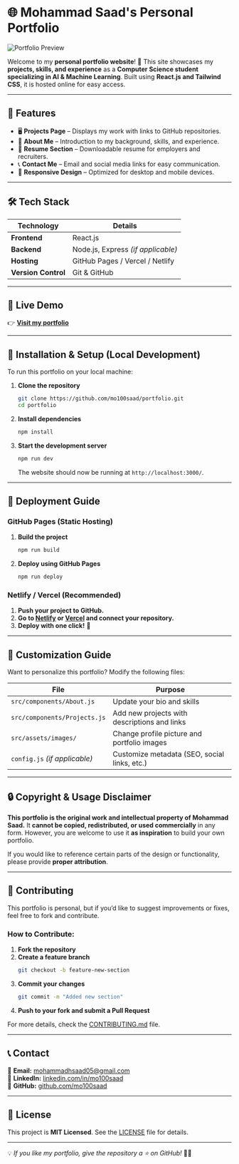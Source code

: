 # 🌐 Mohammad Saad's Personal Portfolio

![Portfolio Preview](images/portfolio-preview.png) <!-- Replace with an actual screenshot of your portfolio -->

Welcome to my **personal portfolio website**! 🚀 This site showcases my **projects, skills, and experience** as a **Computer Science student specializing in AI & Machine Learning**. Built using **React.js and Tailwind CSS**, it is hosted online for easy access.

---

## 📌 Features
- 🖥️ **Projects Page** – Displays my work with links to GitHub repositories.
- 📄 **About Me** – Introduction to my background, skills, and experience.
- 📜 **Resume Section** – Downloadable resume for employers and recruiters.
- 📞 **Contact Me** – Email and social media links for easy communication.
- 🎨 **Responsive Design** – Optimized for desktop and mobile devices.

---

## 🛠️ Tech Stack
| **Technology**   | **Details**                          |
|-----------------|----------------------------------|
| **Frontend**    | React.js                         |
| **Backend**     | Node.js, Express *(if applicable)* |
| **Hosting**     | GitHub Pages / Vercel / Netlify  |
| **Version Control** | Git & GitHub                 |

---

## 🚀 Live Demo
👉 **[Visit my portfolio](https://your-portfolio-link.com)** <!-- Replace with your actual hosted URL -->

---

## 📂 Installation & Setup (Local Development)
To run this portfolio on your local machine:

1. **Clone the repository**
   ```bash
   git clone https://github.com/mo100saad/portfolio.git
   cd portfolio
   ```

2. **Install dependencies**
   ```bash
   npm install
   ```

3. **Start the development server**
   ```bash
   npm run dev
   ```
   The website should now be running at `http://localhost:3000/`.

---

## 🚀 Deployment Guide

### **GitHub Pages (Static Hosting)**
1. **Build the project**
   ```bash
   npm run build
   ```
2. **Deploy using GitHub Pages**
   ```bash
   npm run deploy
   ```

### **Netlify / Vercel (Recommended)**
1. **Push your project to GitHub.**
2. **Go to [Netlify](https://www.netlify.com/) or [Vercel](https://vercel.com/) and connect your repository.**
3. **Deploy with one click!** 🚀

---

## 📜 Customization Guide
Want to personalize this portfolio? Modify the following files:

| **File** | **Purpose** |
|----------|------------|
| `src/components/About.js` | Update your bio and skills |
| `src/components/Projects.js` | Add new projects with descriptions and links |
| `src/assets/images/` | Change profile picture and portfolio images |
| `config.js` *(if applicable)* | Customize metadata (SEO, social links, etc.) |

---

## 🔒 Copyright & Usage Disclaimer
**This portfolio is the original work and intellectual property of Mohammad Saad.** It **cannot be copied, redistributed, or used commercially** in any form. However, you are welcome to use it **as inspiration** to build your own portfolio.

If you would like to reference certain parts of the design or functionality, please provide **proper attribution**.

---

## 🤝 Contributing
This portfolio is personal, but if you’d like to suggest improvements or fixes, feel free to fork and contribute.

### How to Contribute:
1. **Fork the repository**
2. **Create a feature branch**
   ```bash
   git checkout -b feature-new-section
   ```
3. **Commit your changes**
   ```bash
   git commit -m "Added new section"
   ```
4. **Push to your fork and submit a Pull Request**

For more details, check the [CONTRIBUTING.md](CONTRIBUTING.md) file.

---

## 📞 Contact
📧 **Email:** [mohammadhsaad05@gmail.com](mailto:mohammadhsaad05@gmail.com)  
💼 **LinkedIn:** [linkedin.com/in/mo100saad](https://linkedin.com/in/mo100saad)  
🐙 **GitHub:** [github.com/mo100saad](https://github.com/mo100saad)  

---

## 📜 License
This project is **MIT Licensed**. See the [LICENSE](LICENSE) file for details.

---

💡 *If you like my portfolio, give the repository a ⭐ on GitHub!* 🚀✨
